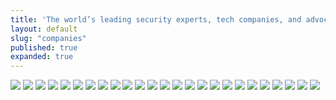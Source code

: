 ```yaml
---
title: 'The world’s leading security experts, tech companies, and advocacy groups oppose CISA.'
layout: default
slug: "companies"
published: true
expanded: true
---
```

<a href="http://www.adobe.com" target="_blank"><img src="images/logos/adobe.png"/></a>
<a href="http://www.amazon.com" target="_blank"><img src="images/logos/amazon.png"/></a>
<a href="http://www.apple.com" target="_blank"><img src="images/logos/apple.png"/></a>
<a href="http://www.automattic.com" target="_blank"><img src="images/logos/automattic.png"/></a>
<a href="http://www.craigslist.org" target="_blank"><img src="images/logos/craigslist.png"/></a>
<a href="http://www.credomobile.com" target="_blank"><img src="images/logos/credomobile.png"/></a>
<a href="http://www.dell.com" target="_blank"><img src="images/logos/dell.png"/></a>
<a href="http://www.disconnect.me" target="_blank"><img src="images/logos/disconnect.png"/></a>
<a href="http://www.dropbox.com" target="_blank"><img src="images/logos/dropbox.png"/></a>
<a href="http://www.duckduckgo.com" target="_blank"><img src="images/logos/duckduckgo.png"/></a>
<a href="http://www.ebay.com" target="_blank"><img src="images/logos/ebay.png"/></a>
<a href="http://www.google.com" target="_blank"><img src="images/logos/google.png"/></a>
<a href="http://www.linkedin.com" target="_blank"><img src="images/logos/linkedin.png"/></a>
<a href="http://www.microsoft.com" target="_blank"><img src="images/logos/microsoft.png"/></a>
<a href="http://www.mozilla.com" target="_blank"><img src="images/logos/mozilla.png"/></a>
<a href="http://www.netflix.com" target="_blank"><img src="images/logos/netflix.png"/></a>
<a href="http://www.oracle.com" target="_blank"><img src="images/logos/oracle.png"/></a>
<a href="http://www.privateinternetaccess.com" target="_blank"><img src="images/logos/privateinternetaccess.jpg"/></a>
<a href="http://www.reddit.com" target="_blank"><img src="images/logos/reddit.png"/></a>
<a href="http://www.salesforce.com" target="_blank"><img src="images/logos/salesforce.png"/></a>
<a href="http://www.twilio.com" target="_blank"><img src="images/logos/twilio.png"/></a>
<a href="http://www.twitter.com" target="_blank"><img src="images/logos/twitter.png"/></a>
<a href="http://www.wikipedia.org" target="_blank"><img src="images/logos/wikipedia.png"/></a>
<a href="http://www.yahoo.com" target="_blank"><img src="images/logos/yahoo.png"/></a>
<a href="http://www.yelp.com" target="_blank"><img src="images/logos/yelp.png"/></a>
